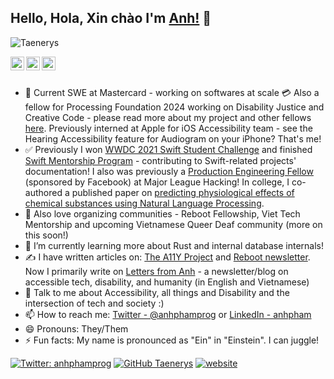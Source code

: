 ## Hello, Hola, Xin chào I'm [Anh!]([http://apham.me/](https://ca.linkedin.com/in/anhpham604)) 👋

<p align="left"> <img src="https://komarev.com/ghpvc/?username=Taenerys&label=Views&color=blue&style=plastic" alt="Taenerys" /> </p>

<a href="https://twitter.com/anhphamprog">
  <img align="left" alt="Anh's Twitter" width="22px" src="https://cdn.jsdelivr.net/npm/simple-icons@v3/icons/twitter.svg" />
</a>
<a href="https://www.linkedin.com/in/anh-pham-aa483a149/">
  <img align="left" alt="Anh's Linkdein" width="22px" src="https://cdn.jsdelivr.net/npm/simple-icons@v3/icons/linkedin.svg" />
</a>
<a href="https://github.com/Taenerys">
  <img align="left" alt="Anh Pham's Github" width="22px" src="https://cdn.jsdelivr.net/npm/simple-icons@v3/icons/github.svg" />
</a>

<br/>
<br/>



- 🔭  Current SWE at Mastercard - working on softwares at scale 💳 Also a fellow for Processing Foundation 2024 working on Disability Justice and Creative Code - please read more about my project and other fellows [here](https://processingfoundation.org/fellowships/fellowships-2024). Previously interned at Apple for iOS Accessibility team - see the Hearing Accessibility feature for Audiogram on your iPhone? That's me!
- ✅ Previously I won [WWDC 2021 Swift Student Challenge](https://vancouversun.com/news/local-news/deaf-coder-one-of-two-vancouverites-among-global-winners-in-apples-swift-student-challenge) and finished [Swift Mentorship Program](https://swift.org/mentorship/) - contributing to Swift-related projects' documentation! I also was previously a [Production Engineering Fellow](https://fellowship.mlh.io/programs/production-engineering) (sponsored by Facebook) at Major League Hacking! In college, I co-authored a published paper on [predicting physiological effects of chemical substances using Natural Language Processing](https://ieeexplore.ieee.org/document/9569202).
- 🌻 Also love organizing communities - Reboot Fellowship, Viet Tech Mentorship and upcoming Vietnamese Queer Deaf community (more on this soon!)
- 🌱  I’m currently learning more about Rust and internal database internals!
- ✍️ I have written articles on: [The A11Y Project](https://www.a11yproject.com/) and [Reboot newsletter](https://reboothq.substack.com/p/design). Now I primarily write on [Letters from Anh](https://anhpham.substack.com/) - a newsletter/blog on accessible tech, disability, and humanity (in English and Vietnamese) 
- 💬  Talk to me about Accessibility, all things and Disability and the intersection of tech and society :)
- 📫  How to reach me: [Twitter - @anhphamprog](https://twitter.com/anhphamprog) or [LinkedIn - anhpham](https://www.linkedin.com/in/anh-pham-aa483a149/)
- 😄  Pronouns: They/Them
- ⚡  Fun facts: My name is pronounced as "Ein" in "Einstein". I can juggle! 

[![Twitter: anhphamprog](https://img.shields.io/twitter/follow/anhphamprog?style=social)](https://twitter.com/anhphamprog)
[![GitHub Taenerys](https://img.shields.io/github/followers/Taenerys?label=follow&style=social)](https://github.com/Taenerys)
[![website](https://img.shields.io/badge/PortfolioWebsite-apham.me-2648ff?style=flat-square&logo=google-chrome)](http://apham.me/)



